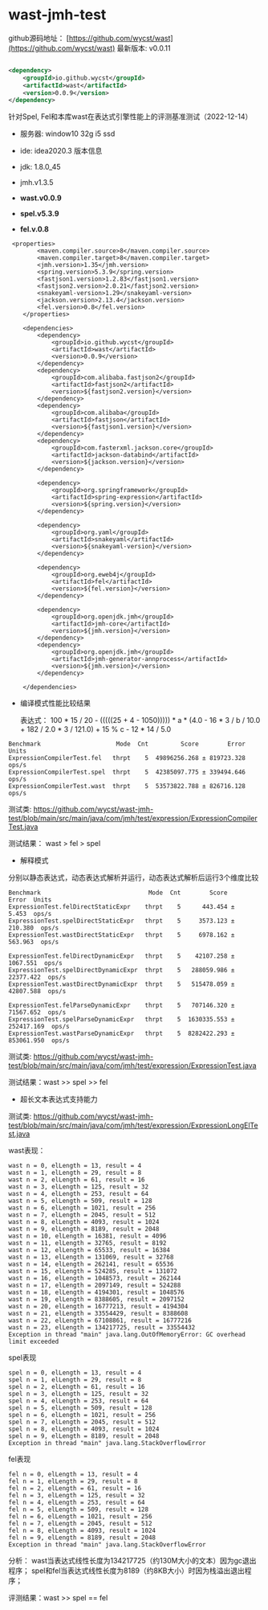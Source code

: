 # wast-jmh-test

github源码地址：
[https://github.com/wycst/wast](https://github.com/wycst/wast) 
最新版本: v0.0.11

```xml

<dependency>
    <groupId>io.github.wycst</groupId>
    <artifactId>wast</artifactId>
    <version>0.0.9</version>
</dependency>
```

针对Spel, Fel和本库wast在表达式引擎性能上的评测基准测试（2022-12-14）

- 服务器: window10 32g i5 ssd
- ide: idea2020.3
版本信息

- jdk: 1.8.0_45
- jmh.v1.3.5
- **wast.v0.0.9**
- **spel.v5.3.9**
- **fel.v.0.8**

~~~
 <properties>
        <maven.compiler.source>8</maven.compiler.source>
        <maven.compiler.target>8</maven.compiler.target>
        <jmh.version>1.35</jmh.version>
        <spring.version>5.3.9</spring.version>
        <fastjson1.version>1.2.83</fastjson1.version>
        <fastjson2.version>2.0.21</fastjson2.version>
        <snakeyaml-version>1.29</snakeyaml-version>
        <jackson.version>2.13.4</jackson.version>
        <fel.version>0.8</fel.version>
    </properties>

    <dependencies>
        <dependency>
            <groupId>io.github.wycst</groupId>
            <artifactId>wast</artifactId>
            <version>0.0.9</version>
        </dependency>
        <dependency>
            <groupId>com.alibaba.fastjson2</groupId>
            <artifactId>fastjson2</artifactId>
            <version>${fastjson2.version}</version>
        </dependency>
        <dependency>
            <groupId>com.alibaba</groupId>
            <artifactId>fastjson</artifactId>
            <version>${fastjson1.version}</version>
        </dependency>
        <dependency>
            <groupId>com.fasterxml.jackson.core</groupId>
            <artifactId>jackson-databind</artifactId>
            <version>${jackson.version}</version>
        </dependency>

        <dependency>
            <groupId>org.springframework</groupId>
            <artifactId>spring-expression</artifactId>
            <version>${spring.version}</version>
        </dependency>

        <dependency>
            <groupId>org.yaml</groupId>
            <artifactId>snakeyaml</artifactId>
            <version>${snakeyaml-version}</version>
        </dependency>

        <dependency>
            <groupId>org.eweb4j</groupId>
            <artifactId>fel</artifactId>
            <version>${fel.version}</version>
        </dependency>

        <dependency>
            <groupId>org.openjdk.jmh</groupId>
            <artifactId>jmh-core</artifactId>
            <version>${jmh.version}</version>
        </dependency>
        <dependency>
            <groupId>org.openjdk.jmh</groupId>
            <artifactId>jmh-generator-annprocess</artifactId>
            <version>${jmh.version}</version>
        </dependency>

    </dependencies>
~~~

- 编译模式性能比较结果
  
  表达式： 100 * 15 / 20 - (((((25 + 4 - 1050))))) * a * (4.0 - 16 * 3 / b / 10.0 + 182 / 2.0 * 3 / 121.0) + 15 % c - 12 * 14 / 5.0

~~~
Benchmark                     Mode  Cnt         Score        Error  Units
ExpressionCompilerTest.fel   thrpt    5  49896256.268 ± 819723.328  ops/s
ExpressionCompilerTest.spel  thrpt    5  42385097.775 ± 339494.646  ops/s
ExpressionCompilerTest.wast  thrpt    5  53573822.788 ± 826716.128  ops/s
~~~
测试类: https://github.com/wycst/wast-jmh-test/blob/main/src/main/java/com/jmh/test/expression/ExpressionCompilerTest.java

测试结果： wast > fel > spel <br>

- 解释模式

分别以静态表达式，动态表达式解析并运行，动态表达式解析后运行3个维度比较
~~~
Benchmark                              Mode  Cnt        Score        Error  Units
ExpressionTest.felDirectStaticExpr    thrpt    5      443.454 ±      5.453  ops/s
ExpressionTest.spelDirectStaticExpr   thrpt    5     3573.123 ±    210.380  ops/s
ExpressionTest.wastDirectStaticExpr   thrpt    5     6978.162 ±    563.963  ops/s

ExpressionTest.felDirectDynamicExpr   thrpt    5    42107.258 ±   1067.551  ops/s
ExpressionTest.spelDirectDynamicExpr  thrpt    5   288059.986 ±  22377.422  ops/s
ExpressionTest.wastDirectDynamicExpr  thrpt    5   515478.059 ±  42807.588  ops/s

ExpressionTest.felParseDynamicExpr    thrpt    5   707146.320 ±  71567.652  ops/s
ExpressionTest.spelParseDynamicExpr   thrpt    5  1630335.553 ± 252417.169  ops/s
ExpressionTest.wastParseDynamicExpr   thrpt    5  8282422.293 ± 853061.950  ops/s

~~~

测试类: https://github.com/wycst/wast-jmh-test/blob/main/src/main/java/com/jmh/test/expression/ExpressionTest.java

测试结果：wast >> spel >> fel

- 超长文本表达式支持能力

测试类: https://github.com/wycst/wast-jmh-test/blob/main/src/main/java/com/jmh/test/expression/ExpressionLongElTest.java

wast表现：
```
wast n = 0, elLength = 13, result = 4
wast n = 1, elLength = 29, result = 8
wast n = 2, elLength = 61, result = 16
wast n = 3, elLength = 125, result = 32
wast n = 4, elLength = 253, result = 64
wast n = 5, elLength = 509, result = 128
wast n = 6, elLength = 1021, result = 256
wast n = 7, elLength = 2045, result = 512
wast n = 8, elLength = 4093, result = 1024
wast n = 9, elLength = 8189, result = 2048
wast n = 10, elLength = 16381, result = 4096
wast n = 11, elLength = 32765, result = 8192
wast n = 12, elLength = 65533, result = 16384
wast n = 13, elLength = 131069, result = 32768
wast n = 14, elLength = 262141, result = 65536
wast n = 15, elLength = 524285, result = 131072
wast n = 16, elLength = 1048573, result = 262144
wast n = 17, elLength = 2097149, result = 524288
wast n = 18, elLength = 4194301, result = 1048576
wast n = 19, elLength = 8388605, result = 2097152
wast n = 20, elLength = 16777213, result = 4194304
wast n = 21, elLength = 33554429, result = 8388608
wast n = 22, elLength = 67108861, result = 16777216
wast n = 23, elLength = 134217725, result = 33554432
Exception in thread "main" java.lang.OutOfMemoryError: GC overhead limit exceeded
```

spel表现
```
spel n = 0, elLength = 13, result = 4
spel n = 1, elLength = 29, result = 8
spel n = 2, elLength = 61, result = 16
spel n = 3, elLength = 125, result = 32
spel n = 4, elLength = 253, result = 64
spel n = 5, elLength = 509, result = 128
spel n = 6, elLength = 1021, result = 256
spel n = 7, elLength = 2045, result = 512
spel n = 8, elLength = 4093, result = 1024
spel n = 9, elLength = 8189, result = 2048
Exception in thread "main" java.lang.StackOverflowError
```

fel表现

```
fel n = 0, elLength = 13, result = 4
fel n = 1, elLength = 29, result = 8
fel n = 2, elLength = 61, result = 16
fel n = 3, elLength = 125, result = 32
fel n = 4, elLength = 253, result = 64
fel n = 5, elLength = 509, result = 128
fel n = 6, elLength = 1021, result = 256
fel n = 7, elLength = 2045, result = 512
fel n = 8, elLength = 4093, result = 1024
fel n = 9, elLength = 8189, result = 2048
Exception in thread "main" java.lang.StackOverflowError
```
分析：
wast当表达式线性长度为134217725（约130M大小的文本）因为gc退出程序；
spel和fel当表达式线性长度为8189（约8KB大小）时因为栈溢出退出程序；

评测结果：wast >> spel == fel

